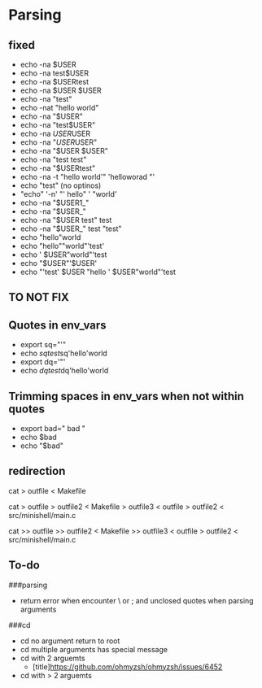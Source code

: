 # Parsing
## fixed

- echo -na $USER
- echo -na test$USER
- echo -na $USERtest
- echo -na $USER $USER
- echo -na "test"
- echo -nat "hello world"
- echo -na "$USER"
- echo -na "test$USER"
- echo -na $USER$USER
- echo -na "$USER$USER"
- echo -na "$USER $USER"
- echo -na "test test"
- echo -na "$USERtest"
- echo -na -t "hello world'"          'helloworad "'
- echo "test" (no optinos)
- "echo" '-n' "'   hello"      '   "world'
- echo -na "$USER1_"
- echo -na "$USER_"
- echo -na "$USER test" test
- echo -na "$USER_" test "test"
- echo "hello"world
- echo "hello""world"'test'
- echo ' $USER"world"'test
- echo "$USER"'$USER'
- echo "'test' $USER "hello ' $USER"world"'test

## TO NOT FIX

## Quotes in env_vars
- export sq="'"
- echo $sq test$sq'hello'world
- export dq='"'
- echo $dq test$dq'hello'world

## Trimming spaces in env_vars when not within quotes
- export bad="     bad     "
- echo $bad
- echo "$bad"

## redirection

cat > outfile < Makefile

cat > outfile > outfile2 < Makefile > outfile3 < outfile > outfile2 < src/minishell/main.c

cat >> outfile >> outfile2 < Makefile >> outfile3 < outfile > outfile2 < src/minishell/main.c



## To-do

###parsing
- return error when encounter \ or ; and unclosed quotes when parsing arguments

###cd
- cd no argument return to root
- cd multiple arguments has special message
- cd with 2 arguemts 
	- [title]https://github.com/ohmyzsh/ohmyzsh/issues/6452
- cd with > 2 arguemts

